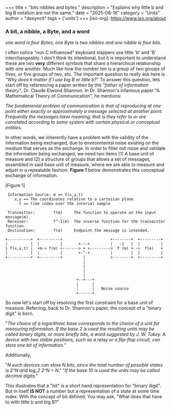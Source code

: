 +++
title = "bits nibbles and bytes "
description = "Explains why little b and big B notation are not the same."
date = "2025-08-18"
category = "Units"
author = "desyncit"
tags = ['units']
+++
[iso-org]: https://www.iso.org/about

### A bit, a nibble, a Byte, and a word

_one word is four Bytes, one Byte is two nibbles and one nibble is four bits._

I often notice "non C influenced" keyboard slappers use little 'b' and 'B' interchangeably. I don't think its intentional, but it is important to understand these are two __very__ different symbols that share a hierarchical relationship with one another. Much like how the number ten is a group of two groups of fives, or five groups of two, etc. The important question to really ask here is _"Why does it matter if I use big B or little b?"_ To answer this question, lets start off by referencing a paper written by the _"father of information theory"_, Dr. Claude Elwood Shannon. In Dr. Shannon's infamous paper "A Mathematical Theory of Communication", he mentions:

_The fundamental problem of communication is that of reproducing at one point either exactly or approximately a message selected at another point. Frequently the messages have meaning; that is they refer to or are correlated according to some system with certain physical or conceptual entities._

In other words, we inherently have a problem with the validity of the information being exchanged, due to environmental noise existing on the medium that serves as the exchange. In order to filter out noise and validate the information being exchanged, we need two items (1) A base unit of measure and (2) a structure of groups that allows a set of messages, assembled in said base unit of measure, where we are able to measure and adjust in a repeatable fashion. 
__Figure 1__ below demonstrates this conceptual exchange of information. 

[Figure 1]
~~~
 Information Source: m == f(x,y,t)  
    x,y == The coordinates relative to a cartesian plane.
      t == time index over the interval sample

 Transmitter:        f(m)     The function to operate on the input message(m).  
 Receiver:           f^-1(m)  The inverse function for the transmitter function.  
 Destination:        f(e)     Endpoint the message is intended.  

+----------+  +---------+                     +--------+  +---------+   
|          |  |         |       +---+         |   -1   |  |         |   
| f(x,y,t) |  +m-> f(m) +-------> + +--------->  f (m) +-->  f(e)   +   
|          |  |         |       +-^-+         |        |  |         |   
+----------+  +---------+         |           +--------+  +---------+   
                                  |                                    
                                  |                                    
                                  |
                                  |                                
                               +--+---+                                
                               |      |
                               |      |   Noise source
                               +------+                                
~~~ 

So now let's start off by resolving the first constraint for a base unit of measure. Referring, back to Dr. Shannon's paper, the concept of a "binary digit" is born.

"_The choice of a logarithmic base corresponds to the choice of a unit for measuring information. If the base 2 is used the resulting units may be called binary digits, or more briefly bits, a word suggested by J. W. Tukey. A device with two stable positions, such as a relay or a flip-flop circuit, can store one bit of information._"

Additionally,

"_N such devices can store N bits, since the total number of possible states is 2^N and log_2 2^N = N_." 
"_If the base 10 is used the units may be called decimal digits._"

This illustrates that a "bit" is a short hand representation for "binary digit". But in itself __IS NOT__ a number but a representation of a state at some time index. With the concept of bit defined, You may ask, "What does that have to with little b and big B?" 
